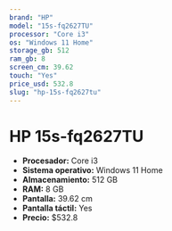```yaml
---
brand: "HP"
model: "15s-fq2627TU"
processor: "Core i3"
os: "Windows 11 Home"
storage_gb: 512
ram_gb: 8
screen_cm: 39.62
touch: "Yes"
price_usd: 532.8
slug: "hp-15s-fq2627tu"
---
```


# HP 15s-fq2627TU

- **Procesador:** Core i3
- **Sistema operativo:** Windows 11 Home
- **Almacenamiento:** 512 GB
- **RAM:** 8 GB
- **Pantalla:** 39.62 cm
- **Pantalla táctil:** Yes
- **Precio:** $532.8
